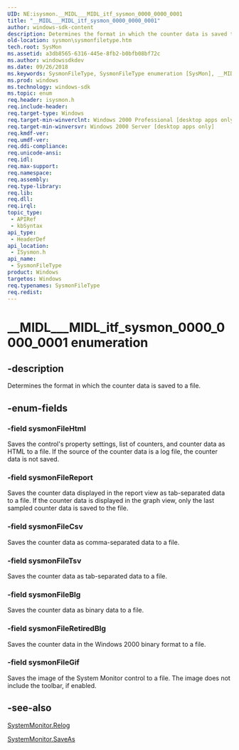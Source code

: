 ```yaml
---
UID: NE:isysmon.__MIDL___MIDL_itf_sysmon_0000_0000_0001
title: "__MIDL___MIDL_itf_sysmon_0000_0000_0001"
author: windows-sdk-content
description: Determines the format in which the counter data is saved to a file.
old-location: sysmon\sysmonfiletype.htm
tech.root: SysMon
ms.assetid: a3db8565-6316-445e-8fb2-b0bfb08bf72c
ms.author: windowssdkdev
ms.date: 09/26/2018
ms.keywords: SysmonFileType, SysmonFileType enumeration [SysMon], __MIDL___MIDL_itf_sysmon_0000_0000_0001, base.sysmonfiletype, isysmon/SysmonFileType, isysmon/sysmonFileBlg, isysmon/sysmonFileCsv, isysmon/sysmonFileGif, isysmon/sysmonFileHtml, isysmon/sysmonFileReport, isysmon/sysmonFileRetiredBlg, isysmon/sysmonFileTsv, sysmon.sysmonfiletype, sysmonFileBlg, sysmonFileCsv, sysmonFileGif, sysmonFileHtml, sysmonFileReport, sysmonFileRetiredBlg, sysmonFileTsv
ms.prod: windows
ms.technology: windows-sdk
ms.topic: enum
req.header: isysmon.h
req.include-header: 
req.target-type: Windows
req.target-min-winverclnt: Windows 2000 Professional [desktop apps only]
req.target-min-winversvr: Windows 2000 Server [desktop apps only]
req.kmdf-ver: 
req.umdf-ver: 
req.ddi-compliance: 
req.unicode-ansi: 
req.idl: 
req.max-support: 
req.namespace: 
req.assembly: 
req.type-library: 
req.lib: 
req.dll: 
req.irql: 
topic_type:
 - APIRef
 - kbSyntax
api_type:
 - HeaderDef
api_location:
 - ISysmon.h
api_name:
 - SysmonFileType
product: Windows
targetos: Windows
req.typenames: SysmonFileType
req.redist: 
---
```


# __MIDL___MIDL_itf_sysmon_0000_0000_0001 enumeration


## -description


Determines the format in which the counter data is saved to a file.


## -enum-fields




### -field sysmonFileHtml

Saves the control's property settings, list of counters, and counter data as HTML to a file. If the source of the counter data is a log file, the counter data is not saved.


### -field sysmonFileReport

Saves the counter data displayed in the report view as tab-separated data to a file. If the counter data is displayed in the graph view, only the last sampled counter data is saved to the file.


### -field sysmonFileCsv

Saves the counter data as comma-separated data to a file.


### -field sysmonFileTsv

Saves the counter data as tab-separated data to a file.


### -field sysmonFileBlg

Saves the counter data as binary data to a file.


### -field sysmonFileRetiredBlg

Saves the counter data in the Windows 2000 binary format to a file.


### -field sysmonFileGif

Saves the image of the System Monitor control to a file. The image does not include the toolbar, if enabled.


## -see-also




<a href="https://msdn.microsoft.com/4439f9ef-99e0-47d4-8f6f-d08afcba672d">SystemMonitor.Relog</a>



<a href="https://msdn.microsoft.com/34824c54-d8f4-4c2b-b417-aa0914c7164b">SystemMonitor.SaveAs</a>
 

 

